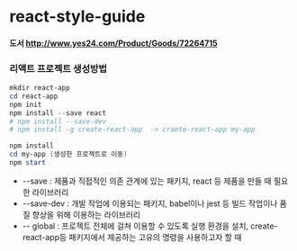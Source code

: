 # react-style-guide
####  도서 http://www.yes24.com/Product/Goods/72264715





### 리액트 프로젝트 생성방법

```powershell
mkdir react-app
cd react-app
npm init
npm install --save react
# npm install --save-dev
# npm install -g create-react-app  -> craete-react-app my-app 

npm install
cd my-app (생성한 프로젝트로 이동)
npm start	
```



- --save : 제품과 직접적인 의존 관계에 있는 패키지, react 등 제품을 만들 때 필요한 라이브러리
- --save-dev : 개발 작업에 이용되는 패키지, babel이나 jest 등 빌드 작업이나 품질 향상을 위해 이용하는 라이브러리 
- -- global : 프로젝트 전체에 걸쳐 이용할 수 있도록 실행 환경을 설치, create-react-app등 패키지에서 제공하는 고유의 명령을 사용하고자 할 때

